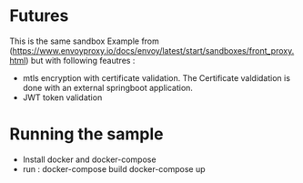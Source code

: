 # Futures

This is the same sandbox Example from (https://www.envoyproxy.io/docs/envoy/latest/start/sandboxes/front_proxy.html) but with following feautres :

- mtls encryption with certificate validation. The Certificate valdidation is done with an external springboot application.
- JWT token validation


# Running the sample
* Install docker and docker-compose
* run :
  docker-compose build
  docker-compose up
  
  